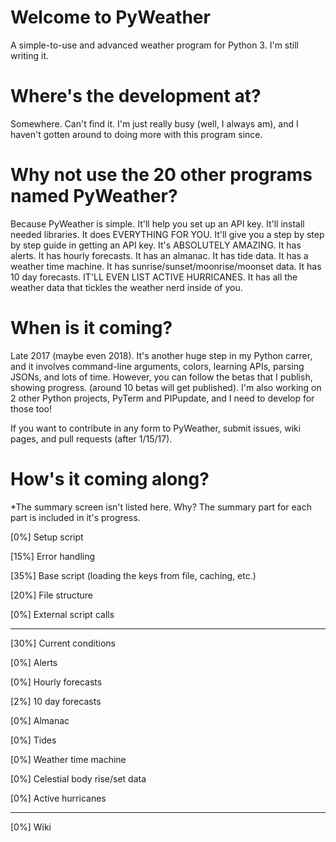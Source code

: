 # Welcome to PyWeather
A simple-to-use and advanced weather program for Python 3. I'm still writing it.

# Where's the development at?
Somewhere. Can't find it. I'm just really busy (well, I always am), and I haven't gotten around to doing more with this program since.

# Why not use the 20 other programs named PyWeather?
Because PyWeather is simple. It'll help you set up an API key. It'll install needed libraries. It does EVERYTHING FOR YOU. It'll give you a step by step by step guide in getting an API key. It's ABSOLUTELY AMAZING. It has alerts. It has hourly forecasts. It has an almanac. It has tide data. It has a weather time machine. It has sunrise/sunset/moonrise/moonset data. It has 10 day forecasts. IT'LL EVEN LIST ACTIVE HURRICANES. It has all the weather data that tickles the weather nerd inside of you.

# When is it coming?
Late 2017 (maybe even 2018). It's another huge step in my Python carrer, and it involves command-line arguments, colors, learning APIs, parsing JSONs, and lots of time. However, you can follow the betas that I publish, showing progress. (around 10 betas will get published). I'm also working on 2 other Python projects, PyTerm and PIPupdate, and I need to develop for those too!

If you want to contribute in any form to PyWeather, submit issues, wiki pages, and pull requests (after 1/15/17).

# How's it coming along?

*The summary screen isn't listed here. Why? The summary part for each part is included in it's progress.

[0%] Setup script

[15%] Error handling

[35%] Base script (loading the keys from file, caching, etc.)

[20%] File structure

[0%] External script calls

---------

[30%] Current conditions

[0%] Alerts

[0%] Hourly forecasts

[2%] 10 day forecasts

[0%] Almanac

[0%] Tides

[0%] Weather time machine

[0%] Celestial body rise/set data

[0%] Active hurricanes

---------

[0%] Wiki
